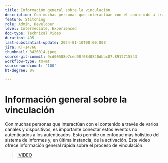 ```yaml
---
title: Información general sobre la vinculación
description: Con muchas personas que interactúan con el contenido a través de varios canales y dispositivos, es importante conectar estos eventos no autenticados a los autenticados. Esto permite un enfoque más holístico del sistema de informes y, en última instancia, de la activación. Este vídeo ofrece información general rápida sobre el proceso de vinculación.
feature: Stitching
role: Admin, Developer
level: Intermediate, Experienced
doc-type: Technical Video
duration: 495
last-substantial-update: 2024-01-10T00:00:00Z
jira: KT-14766
thumbnail: 3426814.jpeg
source-git-commit: 9cd00588e7ced90f0840840dbbc87c8912715543
workflow-type: tm+mt
source-wordcount: '100'
ht-degree: 0%

---
```



# Información general sobre la vinculación

Con muchas personas que interactúan con el contenido a través de varios canales y dispositivos, es importante conectar estos eventos no autenticados a los autenticados. Esto permite un enfoque más holístico del sistema de informes y, en última instancia, de la activación. Este vídeo ofrece información general rápida sobre el proceso de vinculación.

>[!VIDEO](https://video.tv.adobe.com/v/3426814/?learn=on)
